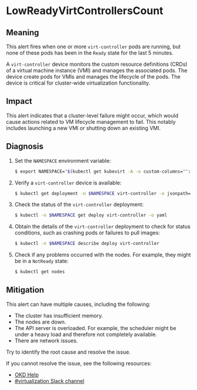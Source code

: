 # LowReadyVirtControllersCount

## Meaning

This alert fires when one or more `virt-controller` pods are running, but none
of these pods has been in the `Ready` state for the last 5 minutes.

A `virt-controller` device monitors the custom resource definitions (CRDs) of a
virtual machine instance (VMI) and manages the associated pods. The device
create pods for VMIs and manages the lifecycle of the pods. The device is
critical for cluster-wide virtualization functionality.

## Impact

This alert indicates that a cluster-level failure might occur, which would cause
actions related to VM lifecycle management to fail. This notably includes
launching a new VMI or shutting down an existing VMI.

## Diagnosis

1. Set the `NAMESPACE` environment variable:

   ```bash
   $ export NAMESPACE="$(kubectl get kubevirt -A -o custom-columns="":.metadata.namespace)"
   ```

2. Verify a `virt-controller` device is available:

   ```bash
   $ kubectl get deployment -n $NAMESPACE virt-controller -o jsonpath='{.status.readyReplicas}'
   ```

3. Check the status of the `virt-controller` deployment:

   ```bash
   $ kubectl -n $NAMESPACE get deploy virt-controller -o yaml
   ```

4. Obtain the details of the `virt-controller` deployment to check for status
conditions, such as crashing pods or failures to pull images:

   ```bash
   $ kubectl -n $NAMESPACE describe deploy virt-controller
   ```

5. Check if any problems occurred with the nodes. For example, they might be in
a `NotReady` state:

   ```bash
   $ kubectl get nodes
   ```

## Mitigation

This alert can have multiple causes, including the following:

- The cluster has insufficient memory.
- The nodes are down.
- The API server is overloaded. For example, the scheduler might be under
  a heavy load and therefore not completely available.
- There are network issues.

Try to identify the root cause and resolve the issue.

<!--DS: If you cannot resolve the issue, log in to the
link:https://access.redhat.com[Customer Portal] and open a support case,
attaching the artifacts gathered during the diagnosis procedure.-->
<!--USstart-->
If you cannot resolve the issue, see the following resources:

- [OKD Help](https://www.okd.io/help/)
- [#virtualization Slack channel](https://kubernetes.slack.com/channels/virtualization)
<!--USend-->
